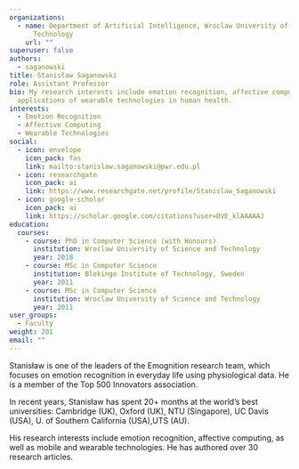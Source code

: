 ```yaml
---
organizations:
  - name: Department of Artificial Intelligence, Wroclaw University of Science and
      Technology
    url: ""
superuser: false
authors:
  - saganowski
title: Stanisław Saganowski
role: Assistant Professor
bio: My research interests include emotion recognition, affective computing and
  applications of wearable technologies in human health.
interests:
  - Emotion Recognition
  - Affective Computing
  - Wearable Technologies
social:
  - icon: envelope
    icon_pack: fas
    link: mailto:stanislaw.saganowski@pwr.edu.pl
  - icon: researchgate
    icon_pack: ai
    link: https://www.researchgate.net/profile/Stanislaw_Saganowski
  - icon: google-scholar
    icon_pack: ai
    link: https://scholar.google.com/citations?user=DVE_klAAAAAJ
education:
  courses:
    - course: PhD in Computer Science (with Honours)
      institution: Wroclaw University of Science and Technology
      year: 2018
    - course: MSc in Computer Science
      institution: Blekinge Institute of Technology, Sweden
      year: 2011
    - course: MSc in Computer Science
      institution: Wroclaw University of Science and Technology
      year: 2011
user_groups:
  - Faculty
weight: 201
email: ""
---
```

Stanisław is one of the leaders of the Emognition research team, which focuses on emotion recognition in everyday life using physiological data. He is a member of the Top 500 Innovators association.

In recent years, Stanisław has spent 20+ months at the world’s best universities: Cambridge (UK), Oxford (UK), NTU (Singapore), UC Davis (USA), U. of Southern California (USA),UTS (AU).

His research interests include emotion recognition, affective computing, as well as mobile and wearable technologies. He has authored over 30 research articles.